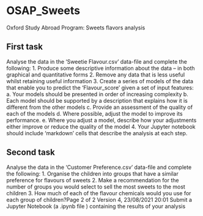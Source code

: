 # OSAP_Sweets
Oxford Study Abroad Program: Sweets flavors analysis

<h2> First task </h2>
<p>
  Analyse the data in the ‘Sweetie Flavour.csv’ data-file and complete the following:
1. Produce some descriptive information about the data – in both graphical and quantitative forms
2. Remove any data that is less useful whilst retaining useful information
3. Create a series of models of the data that enable you to predict the ‘Flavour_score’ given a set of input
features:
a. Your models should be presented in order of increasing complexity
b. Each model should be supported by a description that explains how it is different from the other
models
c. Provide an assessment of the quality of each of the models
d. Where possible, adjust the model to improve its performance.
e. Where you adjust a model, describe how your adjustments either improve or reduce the quality
of the model
4. Your Jupyter notebook should include ‘markdown’ cells that describe the analysis at each step.
  </p> 
  
  <h2> Second task</h2>
  <p>
  Analyse the data in the ‘Customer Preference.csv’ data-file and complete the following:
1. Organise the children into groups that have a similar preference for flavours of sweets
2. Make a recommendation for the number of groups you would select to sell the most sweets to the
most children
3. How much of each of the flavour chemicals would you use for each group of children?Page 2 of 2
Version 4, 23/08/2021 20:01
Submit a Jupyter Notebook (a .ipynb file ) containing the results of your analysis
  </p>
